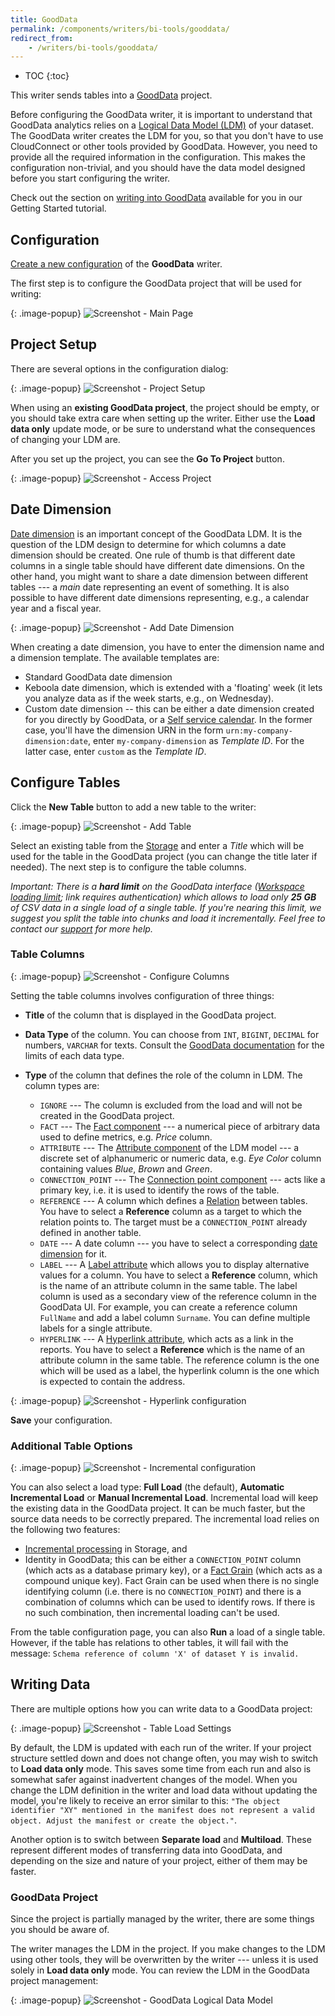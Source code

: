 ```yaml
---
title: GoodData
permalink: /components/writers/bi-tools/gooddata/
redirect_from:
    - /writers/bi-tools/gooddata/
---
```


* TOC
{:toc}

This writer sends tables into a [GoodData](https://www.gooddata.com/) project.

Before configuring the GoodData writer, it is important to understand that GoodData analytics relies on a
[Logical Data Model (LDM)](https://help.gooddata.com/doc/en/building-on-gooddata-platform/data-modeling-in-gooddata) of your dataset.
The GoodData writer creates the LDM for you, so that you don't have to use CloudConnect or other tools
provided by GoodData. However, you need to provide all the required information in the configuration. This makes
the configuration non-trivial, and you should have the data model designed before you start configuring
the writer.

Check out the section on [writing into GoodData](/tutorial/write/gooddata/) available for you
in our Getting Started tutorial.

## Configuration

[Create a new configuration](/components/#creating-component-configuration) of the **GoodData** writer.

The first step is to configure the GoodData project that will be used for writing:

{: .image-popup}
![Screenshot - Main Page](/components/writers/bi-tools/gooddata/gooddata-1.png)

## Project Setup

There are several options in the configuration dialog:

{: .image-popup}
![Screenshot - Project Setup](/components/writers/bi-tools/gooddata/gooddata-2.png)

When using an **existing GoodData project**, the project should be empty, or you should take extra care when setting
up the writer. Either use the **Load data only** update mode, or be sure to understand what the consequences
of changing your LDM are.

After you set up the project, you can see the **Go To Project** button.

{: .image-popup}
![Screenshot - Access Project](/components/writers/bi-tools/gooddata/gooddata-3.png)

## Date Dimension

[Date dimension](https://help.gooddata.com/doc/en/reporting-and-dashboards/dates-and-times) is an important concept of the GoodData LDM.
It is the question of the LDM design to determine for which columns a date dimension should be created. One rule of thumb
is that different date columns in a single table should have different date dimensions. On the other hand, you might want
to share a date dimension between different tables --- a *main* date representing an event of something.
It is also possible to have different date dimensions representing, e.g.,
a calendar year and a fiscal year.

{: .image-popup}
![Screenshot - Add Date Dimension](/components/writers/bi-tools/gooddata/gooddata-4.png)

When creating a date dimension, you have to enter the dimension name and a dimension template. The available templates are:

- Standard GoodData date dimension
- Keboola date dimension, which is extended with a 'floating' week (it lets you analyze data as if the week starts, e.g., on Wednesday).
- Custom date dimension -- this can be either a date dimension created for you directly by GoodData, or a [Self service calendar](https://help.gooddata.com/doc/en/reporting-and-dashboards/dates-and-times/custom-calendars-self-service). In the former case, you'll have the dimension URN in the form `urn:my-company-dimension:date`, enter `my-company-dimension` as *Template ID*. For the latter case, enter `custom` as the *Template ID*.

## Configure Tables

Click the **New Table** button to add a new table to the writer:

{: .image-popup}
![Screenshot - Add Table](/components/writers/bi-tools/gooddata/gooddata-5.png)

Select an existing table from the [Storage](/storage/tables/) and enter a *Title* which will be used for the table in
the GoodData project (you can change the title later if needed). The next step is to configure the table columns.

*Important: There is a **hard limit** on the GoodData interface ([Workspace loading limit](https://support.gooddata.com/hc/en-us/articles/215858108#WorkspaceLoading); link requires authentication) which allows to load only **25 GB** of CSV data in a single load of a single table. 
If you're nearing this limit, we suggest you split the table into chunks and load it incrementally. Feel free to contact our [support](/management/support/) 
for more help.*

### Table Columns

{: .image-popup}
![Screenshot - Configure Columns](/components/writers/bi-tools/gooddata/gooddata-6.png)

Setting the table columns involves configuration of three things:

- **Title** of the column that is displayed in the GoodData project.
- **Data Type** of the column. You can choose from `INT`, `BIGINT`, `DECIMAL` for numbers, `VARCHAR` for texts.
Consult the [GoodData documentation](https://help.gooddata.com/doc/en/building-on-gooddata-platform/data-modeling-in-gooddata/logical-data-model-components-in-gooddata/facts-in-logical-data-models) for
the limits of each data type.

- **Type** of the column that defines the role of the column in LDM. The column types are:
    - `IGNORE` --- The column is excluded from the load and will not be created in the GoodData project.
    - `FACT` --- The [Fact component](https://help.gooddata.com/doc/en/building-on-gooddata-platform/data-modeling-in-gooddata/logical-data-model-components-in-gooddata/facts-in-logical-data-models) --- a numerical piece of arbitrary data used to define metrics, e.g. *Price* column.
    - `ATTRIBUTE` --- The [Attribute component](https://help.gooddata.com/doc/en/building-on-gooddata-platform/data-modeling-in-gooddata/logical-data-model-components-in-gooddata/attributes-in-logical-data-models) of the LDM model --- a discrete set of alphanumeric or numeric data, e.g. *Eye Color* column containing values *Blue*, *Brown* and *Green*.
    - `CONNECTION_POINT` --- The [Connection point component](https://help.gooddata.com/doc/en/building-on-gooddata-platform/data-modeling-in-gooddata/logical-data-model-components-in-gooddata/connection-points-in-logical-data-models) --- acts like a primary key, i.e. it is used to identify the rows of the table.
    - `REFERENCE` --- A column which defines a [Relation](https://help.gooddata.com/doc/en/building-on-gooddata-platform/data-modeling-in-gooddata/logical-data-model-components-in-gooddata/connection-points-in-logical-data-models) between tables. You have to select a **Reference** column as a target to which the relation points to. The target must be a `CONNECTION_POINT` already defined in another table.
    - `DATE` --- A date column --- you have to select a corresponding [date dimension](#date-dimension) for it.
    - `LABEL` --- A [Label attribute](https://help.gooddata.com/doc/en/building-on-gooddata-platform/data-modeling-in-gooddata/logical-data-model-components-in-gooddata/attributes-in-logical-data-models#AttributesinLogicalDataModels-TypesofAttributeLabels) which allows you to display alternative values for a column. You have to select a **Reference** column, which is the name of an attribute column in the same table. The label column is used as a secondary view of the reference column in the GoodData UI. For example, you can create a reference column `FullName` and add a label column `Surname`. You can define multiple labels for a single attribute.
    - `HYPERLINK` --- A [Hyperlink attribute](https://help.gooddata.com/doc/en/building-on-gooddata-platform/data-modeling-in-gooddata/logical-data-model-components-in-gooddata/attributes-in-logical-data-models#AttributesinLogicalDataModels-TypesofAttributeLabels), which acts as a link in the reports. You have to select a **Reference** which is the name of an attribute column in the same table. The reference column is the one which will be used as a label, the hyperlink column is the one which is expected to contain the address.

{: .image-popup}
![Screenshot - Hyperlink configuration](/components/writers/bi-tools/gooddata/gooddata-7.png)

**Save** your configuration.

### Additional Table Options

{: .image-popup}
![Screenshot - Incremental configuration](/components/writers/bi-tools/gooddata/gooddata-8.png)

You can also select a load type: **Full Load** (the default), **Automatic Incremental Load** or **Manual Incremental Load**. 
Incremental load will keep the existing data in the GoodData project.
It can be much faster, but the source data needs to be correctly prepared. 
The incremental load relies on the following two features:

- [Incremental processing](/storage/tables/#incremental-processing) in Storage, and
- Identity in GoodData; this can be either a `CONNECTION_POINT` column (which acts as a database primary key), or a [Fact Grain](https://help.gooddata.com/doc/en/building-on-gooddata-platform/data-modeling-in-gooddata/logical-data-model-components-in-gooddata/facts-in-logical-data-models#FactsinLogicalDataModels-FactDatasets) (which acts as a compound unique key). Fact Grain can be used when there is no single identifying column (i.e. there is no `CONNECTION_POINT`) and there is a combination of columns which can be used to identify rows. If there is no such combination, then incremental loading can't be used.

From the table configuration page, you can also **Run** a load of a single table. However, if the table has relations to other
tables, it will fail with the message: `Schema reference of column 'X' of dataset Y is invalid.`

## Writing Data
There are multiple options how you can write data to a GoodData project:

{: .image-popup}
![Screenshot - Table Load Settings](/components/writers/bi-tools/gooddata/gooddata-9.png)

By default, the LDM is updated with each run of the writer. If your project structure settled down and does not
change often, you may wish to switch to **Load data only** mode. This saves some time from each run and also
is somewhat safer against inadvertent changes of the model. When you change the LDM definition in the writer and load data
without updating the model, you're likely to receive an error similar to this: `"The object identifier "XY" mentioned in the manifest
does not represent a valid object. Adjust the manifest or create the object."`.

Another option is to switch between **Separate load** and
**Multiload**. These represent different modes of transferring data into GoodData, and depending on the size and nature
of your project, either of them may be faster.

### GoodData Project

Since the project is partially managed by the writer, there are some things you should be aware of.

The writer manages the LDM in the project. If you make changes to the LDM using other tools, they will be overwritten by the writer 
--- unless it is used solely in **Load data only** mode. You can review the LDM in the GoodData project management:

{: .image-popup}
![Screenshot - GoodData Logical Data Model](/components/writers/bi-tools/gooddata/gooddata-model.png)
